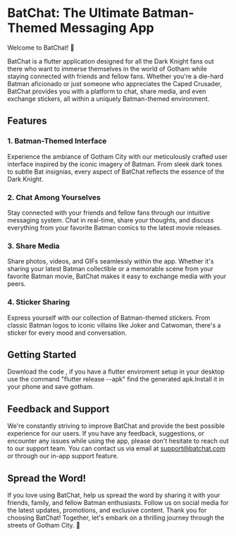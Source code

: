 # BatChat: The Ultimate Batman-Themed Messaging App

Welcome to BatChat! 🦇

BatChat is a flutter application designed for all the Dark Knight fans out there who want to immerse themselves in the world of Gotham while staying connected with friends and fellow fans. Whether you're a die-hard Batman aficionado or just someone who appreciates the Caped Crusader, BatChat provides you with a platform to chat, share media, and even exchange stickers, all within a uniquely Batman-themed environment.

## Features

### 1. Batman-Themed Interface
Experience the ambiance of Gotham City with our meticulously crafted user interface inspired by the iconic imagery of Batman. From sleek dark tones to subtle Bat insignias, every aspect of BatChat reflects the essence of the Dark Knight.

### 2. Chat Among Yourselves
Stay connected with your friends and fellow fans through our intuitive messaging system. Chat in real-time, share your thoughts, and discuss everything from your favorite Batman comics to the latest movie releases.

### 3. Share Media
Share photos, videos, and GIFs seamlessly within the app. Whether it's sharing your latest Batman collectible or a memorable scene from your favorite Batman movie, BatChat makes it easy to exchange media with your peers.

### 4. Sticker Sharing
Express yourself with our collection of Batman-themed stickers. From classic Batman logos to iconic villains like Joker and Catwoman, there's a sticker for every mood and conversation.

## Getting Started

Download the code , if you have a flutter enviroment setup in your desktop use the command "flutter release --apk" find the generated apk.Install it in your phone and save gotham.

## Feedback and Support

We're constantly striving to improve BatChat and provide the best possible experience for our users. If you have any feedback, suggestions, or encounter any issues while using the app, please don't hesitate to reach out to our support team. You can contact us via email at support@batchat.com or through our in-app support feature.

## Spread the Word!

If you love using BatChat, help us spread the word by sharing it with your friends, family, and fellow Batman enthusiasts. Follow us on social media for the latest updates, promotions, and exclusive content.
Thank you for choosing BatChat! Together, let's embark on a thrilling journey through the streets of Gotham City. 🌃
